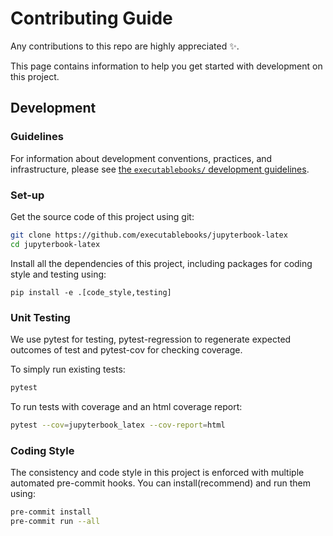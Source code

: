 # Contributing Guide

Any contributions to this repo are highly appreciated ✨.

This page contains information to help you get started with development on this project.

## Development

### Guidelines

For information about development conventions, practices, and infrastructure, please see [the `executablebooks/` development guidelines](https://github.com/executablebooks/.github/blob/master/CONTRIBUTING.md).

### Set-up

Get the source code of this project using git:

```bash
git clone https://github.com/executablebooks/jupyterbook-latex
cd jupyterbook-latex
```

Install all the dependencies of this project, including packages for coding style and testing using:

```
pip install -e .[code_style,testing]
```

### Unit Testing

We use pytest for testing, pytest-regression to regenerate expected outcomes of test and pytest-cov for checking coverage.

To simply run existing tests:

```bash
pytest
```

To run tests with coverage and an html coverage report:

```bash
pytest --cov=jupyterbook_latex --cov-report=html
```

### Coding Style

The consistency and code style in this project is enforced with multiple automated pre-commit hooks. You can install(recommend) and run them using:

```bash
pre-commit install
pre-commit run --all
```
